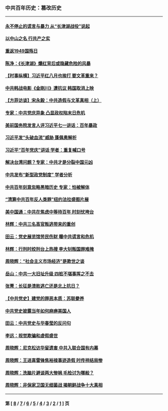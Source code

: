 ### 中共百年历史：篡改历史
---
#### [永不停止的谎言与暴力 从“长津湖战役”说起](../../pages/nf1176115/n13494094.md?01250430) 
#### [以中山之名 行共产之实](../../pages/nf1176115/n13346437.md?01250430) 
#### [重返1949国殇日](../../pages/nf1176115/n13346372.md?01250430) 
#### [陈净：《长津湖》爆红背后或隐藏危险的风暴](../../pages/nf1176115/n13314364.md?01250430) 
#### [【时事纵横】习近平红八月也挨打 要文革重来？](../../pages/nf1176115/n13231393.md?01250430) 
#### [中共韩战电影《金刚川》遭抗议 韩国取消上映](../../pages/nf1176115/n13219114.md?01250430) 
#### [【方菲访谈】宋永毅：中共造假与文革真相（上）](../../pages/nf1176115/n13200760.md?01250430) 
#### [专家：中共党庆异象 凸显政权陷末日危机](../../pages/nf1176115/n13067084.md?01250430) 
#### [美前国务院发言人评习近平七一讲话：百年暴政](../../pages/nf1176115/n13066986.md?01250430) 
#### [习近平发“头破血流”威胁 蓬佩奥解析](../../pages/nf1176115/n13063604.md?01250430) 
#### [习近平“百年党庆”讲话 学者：重复喊口号](../../pages/nf1176115/n13061411.md?01250430) 
#### [解决台湾问题？专家：中共才是分裂中国元凶](../../pages/nf1176115/n13060811.md?01250430) 
#### [中共发布“新型政党制度” 学者分析](../../pages/nf1176115/n13056354.md?01250430) 
#### [中共百年刻意忽略黑暗历史 专家：怕被解体](../../pages/nf1176115/n13056056.md?01250430) 
#### [“清算中共百年反人类罪”纽约法拉盛图片展](../../pages/nf1176115/n13052220.md?01250430) 
#### [美中国通：中共在焦虑中等待百年 时刻忧垮台](../../pages/nf1176115/n13048820.md?01250430) 
#### [林辉：中共三名高官叛逃带来的重创](../../pages/nf1176115/n13035206.md?01250430) 
#### [田云：党史展览馆劳民伤财 曝中共谎言和危机](../../pages/nf1176115/n13033900.md?01250430) 
#### [林辉：行刑时绞刑台上热搜 李大钊叛国罪难掩](../../pages/nf1176115/n13031965.md?01250430) 
#### [周晓辉：“社会主义市场经济”是欺世之谈](../../pages/nf1176115/n13024090.md?01250430) 
#### [岳山：中共一大旧址升级 四桩不堪事挥之不去](../../pages/nf1176115/n13021697.md?01250430) 
#### [张菁：长征是溃败逃亡还是北上抗日？](../../pages/nf1176115/n13020585.md?01250430) 
#### [【中共党史】建党的罪恶本质：苏联豢养](../../pages/nf1176115/n13011888.md?01250430) 
#### [中共党史披露当年如何麻痹美国人](../../pages/nf1176115/n12966400.md?01250430) 
#### [田云：中共党史与华春莹的反问句](../../pages/nf1176115/n12765178.md?01250430) 
#### [李远：视觉欺骗和虚假盛世](../../pages/nf1176115/n12993376.md?01250430) 
#### [周晓辉：尼克松访华留遗害 中共入联合国有内幕](../../pages/nf1176115/n12991422.md?01250430) 
#### [周晓辉：王进喜雷锋焦裕禄事迹造假 时传祥结局惨](../../pages/nf1176115/n12985497.md?01250430) 
#### [周晓辉：洗脑片避谈两大惨祸 毛检讨为哪般？](../../pages/nf1176115/n12971285.md?01250430) 
#### [周晓辉：非保家卫国无细菌战 揭朝鲜战争十大真相](../../pages/nf1176115/n12954161.md?01250430) 

---
#### 第 [ [8](./8.md?01250430) / [7](./7.md?01250430) / [6](./6.md?01250430) / [5](./5.md?01250430) / [4](./4.md?01250430) / [3](./3.md?01250430) / [2](./2.md?01250430) / [1](./1.md?01250430) ] 页

